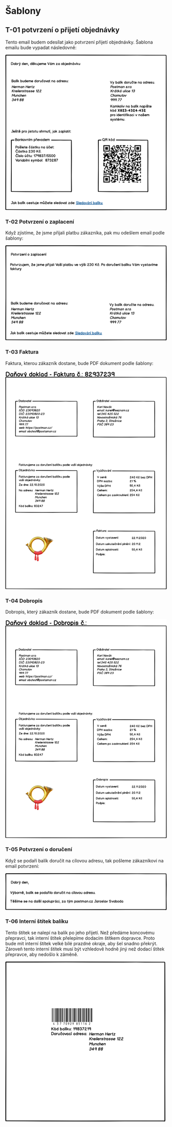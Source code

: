 # Šablony

## <a name="T-01"></a>T-01 potvrzení o přijetí objednávky

Tento email budem odesílat jako potvrzení přijetí objednávky. Šablona emailu bude vypadat následovně:

![Šablona potvrzení přijetí objednávky](./imgs/template-01.png "Šablona potvrzení přijetí objednávky")

### <a name="T-02"></a>T-02 Potvrzení o zaplacení

Když zjistíme, že jsme přijali platbu zákazníka, pak mu odešlem email podle šablony:

![Šablona potvrzení zaplacení](./imgs/template-02.png "Šablona potvrzení zaplacení")

### <a name="T-03"></a>T-03 Faktura

Faktura, kterou zákazník dostane, bude PDF dokument podle šablony:

![Faktura](./imgs/template-03.png "Faktura")

### <a name="T-04"></a>T-04 Dobropis

Dobropis, který zákazník dostane, bude PDF dokument podle šablony:

![Dobropis](./imgs/template-04.png "Dobropis")

### <a name="T-05"></a>T-05 Potvrzení o doručení

Když se podaří balík doručit na cílovou adresu, tak pošleme zákazníkovi na email potvrzení:

![Potvrzení o doručení](./imgs/template-05.png "Potvrzení o doručení")

### <a name="T-06"></a>T-06 Interní štítek balíku

Tento štítek se nalepí na balík po jeho přijetí. Než předáme koncovému přepravci, tak interní štítek přelepíme dodacím štítkem dopravce. Proto bude mit interní štítek velké bílé prazdné okraje, aby šel snadno překrýt. Zároveň tento interní štítek musí být vzhledově hodně jiný než dodací štítek přepravce, aby nedošlo k záměně.

![Interní štítek balíku](./imgs/template-06.png "Interní štítek balíku")
